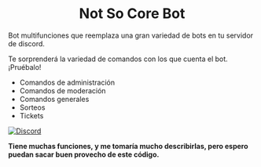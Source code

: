 <h1 align="center">Not So Core Bot</h1>
 Bot multifunciones que reemplaza una gran variedad de bots en tu servidor de discord.

 Te sorprenderá la variedad de comandos con los que cuenta el bot. ¡Pruébalo!
 
 - Comandos de administración
 - Comandos de moderación
 - Comandos generales
 - Sorteos
 - Tickets

 [![Discord](https://img.shields.io/badge/-Discord%20Support-000000?style=flat&logo=DISCORD&labelColor=ffffff)](https://discord.gg/x7pP9YytDt)
 
**Tiene muchas funciones, y me tomaría mucho describirlas, pero espero puedan sacar buen provecho de este código.**
